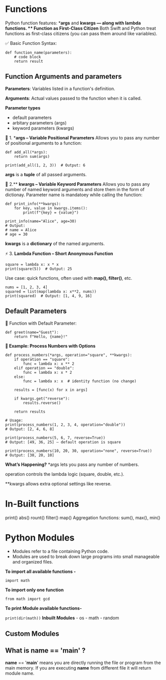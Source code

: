 # Functions
Python function features: ***args** and ****kwargs** — along with **lambda** functions.
** Function as First-Class Citizen**
Both Swift and Python treat functions as first-class citizens (you can pass them around like variables).

✅ Basic Function Syntax:
```
def function_name(parameters):
    # code block
    return result
```

## Function Arguments and parameters

**Parameters**: Variables listed in a function's definition.

**Arguments**: Actual values passed to the function when it is called.

**Parameter types**
- default parameters
- arbitary parameters (args)
- keyword parameters (kwargs)

🧩 1. ***args – Variable Positional Parameters**
Allows you to pass any number of positional arguments to a function:
```
def add_all(*args):
    return sum(args)

print(add_all(1, 2, 3))  # Output: 6
```
**args** is a **tuple** of all passed arguments.

🧩 2.** **kwargs – Variable Keyword Parameters**
Allows you to pass any number of named keyword arguments and store them in the form of dictionay. Parameter name is mandatoey while calling the function:
```
def print_info(**kwargs):
    for key, value in kwargs.items():
        print(f"{key} = {value}")

print_info(name="Alice", age=30)
# Output:
# name = Alice
# age = 30

```

**kwargs** is a **dictionary** of the named arguments.

⚡ 3. **Lambda Function – Short Anonymous Function**

```
square = lambda x: x * x
print(square(5))  # Output: 25
```

Use case: quick functions, often used with **map(), filter()**, etc.

```
nums = [1, 2, 3, 4]
squared = list(map(lambda x: x**2, nums))
print(squared)  # Output: [1, 4, 9, 16]

```

  ## Default Parameters

  🔹 Function with Default Parameter:
```
def greet(name="Guest"):
    return f"Hello, {name}!"
```

**🧪 Example: Process Numbers with Options**

```
def process_numbers(*args, operation="square", **kwargs):
    if operation == "square":
        func = lambda x: x ** 2
    elif operation == "double":
        func = lambda x: x * 2
    else:
        func = lambda x: x  # identity function (no change)

    results = [func(x) for x in args]

    if kwargs.get("reverse"):
        results.reverse()
    
    return results

# Usage:
print(process_numbers(1, 2, 3, 4, operation="double"))         
# Output: [2, 4, 6, 8]

print(process_numbers(5, 6, 7, reverse=True))                  
# Output: [49, 36, 25] – default operation is square

print(process_numbers(10, 20, 30, operation="none", reverse=True)) 
# Output: [30, 20, 10]

```


 **What’s Happening?**
*args lets you pass any number of numbers.

operation controls the lambda logic (square, double, etc.).

**kwargs allows extra optional settings like reverse.

# In-Built functions
print()
abs()
rount()
filter()
map()
Aggregation functions: sum(), max(), min()

# Python Modules
- Modules refer to a file containing Python code.
- Modules are used to break down large programs into small manageable and organized files.

**To import all available functions -** 
```
import math
```
**To import only one function**
```
from math import gcd
```
**To print Module available functions-**

``
print(dir(math))
``
**Inbuilt Modules**
    - os
    - math
    - random

## Custom Modules

## What is __name__ == '__main__' ?
__name__ == '__main__' means you are directly running the file or program from the main memory.
If you are executing __name__ from different file it will return module name.
